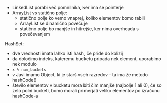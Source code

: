 - LinkedList porabi več pomnilnika, ker ima še pointerje
- ArrayList vs statično polje:
	- statično polje ko vemo vnaprej, koliko elementov bomo rabili
	- ArrayList se dinamično povečuje
	- statično polje bo manjše in hitrejše, ker nima overheada s povečevanjem

HashSet:
- dve vrednosti imata lahko isti hash, če pride do kolizij
- da določimo indeks, kateremu bucketu pripada nek element, uporabimo nek modulo
- `x % num_buckets`
- v Javi imamo Object, ki je starš vseh razredov - ta ima že metodo hashCode()
- število elementov v bucketu mora biti čim manjše (najbolje 1 ali 0), če so zelo polni bucketi, bomo morali primerjati veliko elementov po izračunu hashCode-a